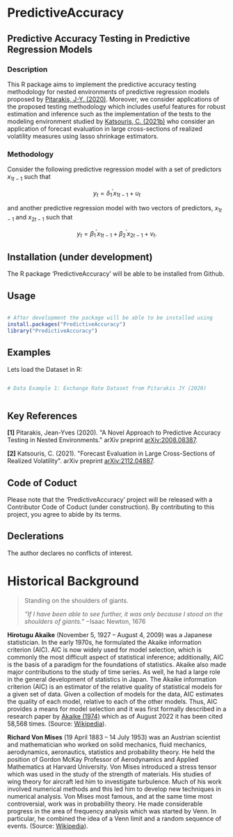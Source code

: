 # PredictiveAccuracy

## Predictive Accuracy Testing in Predictive Regression Models 

### Description

This R package aims to implement the predictive accuracy testing methodology for nested environments of predictive regression models proposed by [Pitarakis, J-Y. (2020)](https://arxiv.org/abs/2008.08387). Moreover, we consider applications of the proposed testing methodology which includes useful features for robust estimation and inference such as the implementation of the tests to the modeling environment studied by  [Katsouris, C. (2021b)](https://arxiv.org/abs/2112.04887) who consider an application of forecast evaluation in large cross-sections of realized volatility measures using lasso shrinkage estimators.   

### Methodology

Consider the following predictive regression model with a set of predictors $x_{1t-1}$ such that

$$y_t = \delta_1^{\prime} x_{1t-1} + u_t$$ 

and another predictive regression model with two vectors of predictors, $x_{1t-1}$ and $x_{2t-1}$ such that 

$$y_t = \beta_1^{\prime}x_{1t-1} + \beta_2^{\prime} x_{2t-1} + v_t.$$

## Installation (under development)

The R package ‘PredictiveAccuracy’ will be able to be installed from Github.

## Usage 

```R

# After development the package will be able to be installed using
install.packages("PredictiveAccuracy")
library("PredictiveAccuracy")

```

## Examples

Lets load the Dataset in R:

```R

# Data Example 1: Exchange Rate Dataset from Pitarakis JY (2020)



```

## Key References

$\textbf{[1]}$ Pitarakis, Jean-Yves (2020). "A Novel Approach to Predictive Accuracy Testing in Nested Environments." arXiv preprint [arXiv:2008.08387](https://arxiv.org/abs/2008.08387).

$\textbf{[2]}$ Katsouris, C. (2021). "Forecast Evaluation in Large Cross-Sections of Realized Volatility". arXiv preprint [arXiv:2112.04887](https://arxiv.org/abs/2112.04887).

## Code of Coduct

Please note that the ‘PredictiveAccuracy’ project will be released with a Contributor Code of Coduct (under construction). By contributing to this project, you agree to abide by its terms.

## Declerations

The author declares no conflicts of interest.

# Historical Background

> Standing on the shoulders of giants.
> 
> $\textit{''If I have been able to see further, it was only because I stood on the shoulders of giants."}$
> $- \text{Isaac Newton, 1676}$ 

$\textbf{Hirotugu Akaike}$ (November 5, 1927 – August 4, 2009) was a Japanese statistician. In the early 1970s, he formulated the Akaike information criterion (AIC). AIC is now widely used for model selection, which is commonly the most difficult aspect of statistical inference; additionally, AIC is the basis of a paradigm for the foundations of statistics. Akaike also made major contributions to the study of time series. As well, he had a large role in the general development of statistics in Japan. The Akaike information criterion (AIC) is an estimator of the relative quality of statistical models for a given set of data. Given a collection of models for the data, AIC estimates the quality of each model, relative to each of the other models. Thus, AIC provides a means for model selection and it was first formally described in a research paper by [Akaike (1974)](https://ieeexplore.ieee.org/abstract/document/1100705) which as of August 2022 it has been cited 58,568 times. (Source: [Wikipedia](https://en.wikipedia.org/wiki/Hirotugu_Akaike)).

$\textbf{Richard Von Mises}$ (19 April 1883 – 14 July 1953) was an Austrian scientist and mathematician who worked on solid mechanics, fluid mechanics, aerodynamics, aeronautics, statistics and probability theory. He held the position of Gordon McKay Professor of Aerodynamics and Applied Mathematics at Harvard University. Von Mises introduced a stress tensor which was used in the study of the strength of materials. His studies of wing theory for aircraft led him to investigate turbulence. Much of his work involved numerical methods and this led him to develop new techniques in numerical analysis. Von Mises most famous, and at the same time most controversial, work was in probability theory. He made considerable progress in the area of frequency analysis which was started by Venn. In particular, he combined the idea of a Venn limit and a random sequence of events. (Source: [Wikipedia](https://en.wikipedia.org/wiki/Richard_von_Mises)). 

